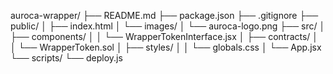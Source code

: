 auroca-wrapper/
├── README.md
├── package.json
├── .gitignore
├── public/
│   ├── index.html
│   └── images/
│       └── auroca-logo.png
├── src/
│   ├── components/
│   │   └── WrapperTokenInterface.jsx
│   ├── contracts/
│   │   └── WrapperToken.sol
│   ├── styles/
│   │   └── globals.css
│   └── App.jsx
└── scripts/
    └── deploy.js

